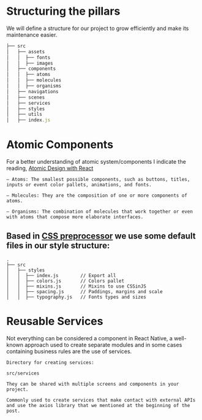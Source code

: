 # Structuring the pillars
 We will define a structure for our project to grow efficiently and make its maintenance easier.

```js
├── src
│   ├── assets
│   │  ├── fonts
│   │  ├── images
│   ├── components
│   │  ├── atoms
│   │  ├── molecules
│   │  ├── organisms
│   ├── navigations
│   ├── scenes
│   ├── services
│   ├── styles
│   ├── utils
│   ├── index.js
```

# Atomic Components
For a better understanding of atomic system/components I indicate the reading, [Atomic Design with React](https://cheesecakelabs.com/blog/atomic-design-react/)
```
– Atoms: The smallest possible components, such as buttons, titles, inputs or event color pallets, animations, and fonts.

– Molecules: They are the composition of one or more components of atoms.

– Organisms: The combination of molecules that work together or even with atoms that compose more elaborate interfaces.
```

## Based in [CSS preprocessor](https://developer.mozilla.org/en-US/docs/Glossary/CSS_preprocessor) we use some default files in our style structure:

```
.
├── src
│   ├── styles
│   │  ├── index.js        // Export all
│   │  ├── colors.js       // Colors pallet
│   │  ├── mixins.js       // Mixins to use CSSinJS
│   │  ├── spacing.js      // Paddings, margins and scale
│   │  ├── typography.js   // Fonts types and sizes
```
# Reusable Services
Not everything can be considered a component in React Native, a well-known approach used to create separate modules and in some cases containing business rules are the use of services.

```
Directory for creating services:

src/services

They can be shared with multiple screens and components in your project.

Commonly used to create services that make contact with external APIs and use the axios library that we mentioned at the beginning of the post.
```
